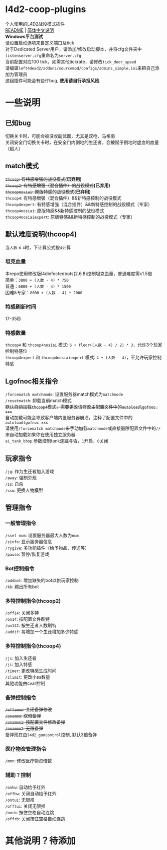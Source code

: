 # l4d2-coop-plugins
个人使用的L4D2战役模式插件  
[README](README.md) | [简体中文说明](README_zh_CN.md)  
**Windows平台测试**  
请设置启动选项来自定义端口及tick  
对于Dedicated Server用户，请添加/修改启动脚本，并将cfg文件夹中`listenserver.cfg`重命名为`server.cfg`  
当前配置对应100 tick，如需其他tickrate，请修改`tick_door_speed`  
请编辑`left4dead2/addons/sourcemod/configs/admins_simple.ini`来把自己添加为管理员  
这组插件可能会有些许bug, **使用请自行承担风险**.  
# 一些说明
## 已知bug
切换关卡时，可能会被没收副武器，尤其是双枪、马格南  
关闭安全门切换关卡时，在安全门内倒地的生还者，会被赋予倒地时虚血的血量（超人）  
## match模式
~~`thcoop`: 有特感增强的战役模式~~**(已弃用)**  
~~`thcoop2`: 有特感增强（混合插件）的战役模式~~**(已弃用)**  
~~`thcoopnosiai`: 原版特感的战役模式~~**(已弃用)**  
`thcoop4`: 有特感增强（混合插件）&&新特感控制的战役模式  
`thcoop4expert`: 有特感增强（混合插件）&&新特感控制的战役模式（专家）  
`thcoop4nosiai`: 原版特感&&新特感控制的战役模式  
`thcoop4nosiaiexpert`: 原版特感&&新特感控制的战役模式（专家）  
## 默认难度说明(thcoop4)
当`人数` ≤ `4`时，下计算公式按`4`计算  
### 坦克血量
本repo使用修改版l4dinfectedbots(2.6.8)控制坦克血量，普通难度需x1.5倍  
简单：`3000 + (人数 - 4) * 750`  
普通：`6000 + (人数 - 4) * 1500`  
困难&专家：`8000 + (人数 - 4) * 2000`  
### 特感刷新时间
17-35秒  
### 特感数量
`thcoop4` 和 `thcoop4nosiai` 模式: `6 + floor((人数 - 4) / 2) * 3`，允许3个玩家控制特感位  
`thcoop4expert` 和 `thcoop4nosiaiexpert` 模式: `4 + (人数 - 4)`，不允许玩家控制特感  
## Lgofnoc相关指令
`/forcematch matchmode`: 设置服务器match模式为`matchmode`  
`/resetmatch`: 卸载当前match模式  
~~默认自动加载`thcoop4`模式，需要更改请修改主配置文件中的`autoloadlgofnoc xxx`~~  
自动加载可能会导致客户端内置服务器崩溃，注释了配置文件中的`autoloadlgofnoc xxx`  
请使用`/forcematch matchmode`来手动加载`matchmode`或直接删除配置文件中的`//`来自动加载如果你在使用独立服务器  
`ai_tank_bhop` 参数控制tank连跳与否，`1`开启，`0`关闭  
## 玩家指令
`/jg`: 作为生还者加入游戏  
`/away`: 强制旁观  
`/zs`: 自杀  
`/csm`: 更换人物模型  
## 管理指令
### 一般管理指令
`/sset num`: 设置服务器最大人数为`num`  
`/sinfo`: 显示服务器信息  
`/rygive`: 多功能插件（给予物品、传送等）  
`/pause`: 暂停/恢复游戏  
### Bot控制指令
`/addbot`: 增加缺失的bot以供玩家控制  
`/kb`: 踢出所有bot  
### 多特控制指令(thcoop2)
`/off14`: 关闭多特  
`/on14`: 按配置文件刷特  
`/on142`: 按生还者人数刷特  
`/addif`: 每增加一个生还增加多少特感  
### 多特控制指令(thcoop4)
`/js`: 加入生还者  
`/ji`: 加入特感  
`/timer`: 更改特感生成时间  
`/zlimit`: 更改小ss数量  
其他功能由cvar控制  
### 备弹控制指令
~~`/offammo`: 关闭备弹修改~~  
~~`/onammo`: 双倍备弹~~  
~~`/onammo1`: 按配置文件修改备弹~~  
~~`/onammo2`: 无限备弹~~  
备弹现在由`l4d2_guncontrol`控制, 默认3倍备弹  
### 医疗物资管理指令
`/mmn`: 修改医疗物资倍数  
### 辅助？控制
`/onhw`: 自动给予红外  
`/offhw`: 关闭自动给予红外  
`/ontui`: 无限推  
`/offtui`: 关闭无限推  
`/onrb`: 按住空格自动连跳  
`/offrb`: 关闭按住空格自动连跳  
# 其他说明？待添加